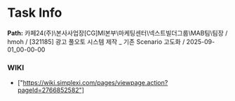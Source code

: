 # Task Info

**Path:** 카페24(주)\본사사업장\[CG]MI본부\마케팅센터\넥스트빌더그룹\MAB팀\팀장 / hmoh / [321185] 광고 풀오토 시스템 제작 _ 기존 Scenario 고도화 / 2025-09-01_00-00-00

### WIKI
- ["https://wiki.simplexi.com/pages/viewpage.action?pageId=2766852582"]

